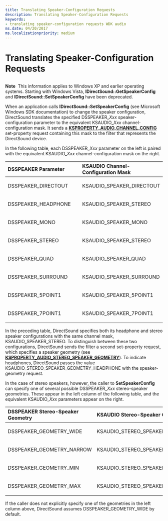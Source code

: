 ```yaml
---
title: Translating Speaker-Configuration Requests
description: Translating Speaker-Configuration Requests
keywords:
- translating speaker-configuration requests WDK audio
ms.date: 04/20/2017
ms.localizationpriority: medium
---
```


# Translating Speaker-Configuration Requests


## <span id="translating_speaker_configuration_requests"></span><span id="TRANSLATING_SPEAKER_CONFIGURATION_REQUESTS"></span>


**Note**  This information applies to Windows XP and earlier operating systems. Starting with Windows Vista, **IDirectSound::GetSpeakerConfig** and **IDirectSound::SetSpeakerConfig** have been deprecated.

 

When an application calls **IDirectSound::SetSpeakerConfig** (see Microsoft Windows SDK documentation) to change the speaker configuration, DirectSound translates the specified DSSPEAKER\_*Xxx* speaker-configuration parameter to the equivalent KSAUDIO\_*Xxx* channel-configuration mask. It sends a [**KSPROPERTY\_AUDIO\_CHANNEL\_CONFIG**](./ksproperty-audio-channel-config.md) set-property request containing this mask to the filter that represents the DirectSound device.

In the following table, each DSSPEAKER\_*Xxx* parameter on the left is paired with the equivalent KSAUDIO\_*Xxx* channel-configuration mask on the right.

<table>
<colgroup>
<col width="50%" />
<col width="50%" />
</colgroup>
<thead>
<tr class="header">
<th align="left">DSSPEAKER Parameter</th>
<th align="left">KSAUDIO Channel-Configuration Mask</th>
</tr>
</thead>
<tbody>
<tr class="odd">
<td align="left"><p>DSSPEAKER_DIRECTOUT</p></td>
<td align="left"><p>KSAUDIO_SPEAKER_DIRECTOUT</p></td>
</tr>
<tr class="even">
<td align="left"><p>DSSPEAKER_HEADPHONE</p></td>
<td align="left"><p>KSAUDIO_SPEAKER_STEREO</p></td>
</tr>
<tr class="odd">
<td align="left"><p>DSSPEAKER_MONO</p></td>
<td align="left"><p>KSAUDIO_SPEAKER_MONO</p></td>
</tr>
<tr class="even">
<td align="left"><p>DSSPEAKER_STEREO</p></td>
<td align="left"><p>KSAUDIO_SPEAKER_STEREO</p></td>
</tr>
<tr class="odd">
<td align="left"><p>DSSPEAKER_QUAD</p></td>
<td align="left"><p>KSAUDIO_SPEAKER_QUAD</p></td>
</tr>
<tr class="even">
<td align="left"><p>DSSPEAKER_SURROUND</p></td>
<td align="left"><p>KSAUDIO_SPEAKER_SURROUND</p></td>
</tr>
<tr class="odd">
<td align="left"><p>DSSPEAKER_5POINT1</p></td>
<td align="left"><p>KSAUDIO_SPEAKER_5POINT1</p></td>
</tr>
<tr class="even">
<td align="left"><p>DSSPEAKER_7POINT1</p></td>
<td align="left"><p>KSAUDIO_SPEAKER_7POINT1</p></td>
</tr>
</tbody>
</table>

 

In the preceding table, DirectSound specifies both its headphone and stereo speaker configurations with the same channel mask, KSAUDIO\_SPEAKER\_STEREO. To distinguish between these two configurations, DirectSound sends the filter a second set-property request, which specifies a speaker geometry (see [**KSPROPERTY\_AUDIO\_STEREO\_SPEAKER\_GEOMETRY**](./ksproperty-audio-stereo-speaker-geometry.md)). To indicate headphones, DirectSound passes the value KSAUDIO\_STEREO\_SPEAKER\_GEOMETRY\_HEADPHONE with the speaker-geometry request.

In the case of stereo speakers, however, the caller to **SetSpeakerConfig** can specify one of several possible DSSPEAKER\_*Xxx* stereo-speaker geometries. These appear in the left column of the following table, and the equivalent KSAUDIO\_*Xxx* parameters appear on the right.

<table>
<colgroup>
<col width="50%" />
<col width="50%" />
</colgroup>
<thead>
<tr class="header">
<th align="left">DSSPEAKER Stereo-Speaker Geometry</th>
<th align="left">KSAUDIO Stereo-Speaker Geometry</th>
</tr>
</thead>
<tbody>
<tr class="odd">
<td align="left"><p>DSSPEAKER_GEOMETRY_WIDE</p></td>
<td align="left"><p>KSAUDIO_STEREO_SPEAKER_GEOMETRY_WIDE</p></td>
</tr>
<tr class="even">
<td align="left"><p>DSSPEAKER_GEOMETRY_NARROW</p></td>
<td align="left"><p>KSAUDIO_STEREO_SPEAKER_GEOMETRY_NARROW</p></td>
</tr>
<tr class="odd">
<td align="left"><p>DSSPEAKER_GEOMETRY_MIN</p></td>
<td align="left"><p>KSAUDIO_STEREO_SPEAKER_GEOMETRY_MIN</p></td>
</tr>
<tr class="even">
<td align="left"><p>DSSPEAKER_GEOMETRY_MAX</p></td>
<td align="left"><p>KSAUDIO_STEREO_SPEAKER_GEOMETRY_MAX</p></td>
</tr>
</tbody>
</table>

 

If the caller does not explicitly specify one of the geometries in the left column above, DirectSound assumes DSSPEAKER\_GEOMETRY\_WIDE by default.

 

